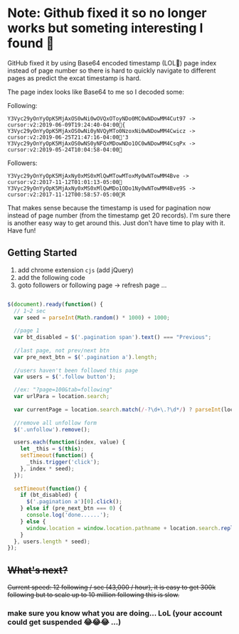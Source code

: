 # Note: Github fixed it so no longer works but someting interesting I found 🤣
GitHub fixed it by using Base64 encoded timestamp (LOL🤣) page index instead of page number so there is hard to quickly navigate to different pages as predict the excat timestamp is hard.

The page index looks like Base64 to me so I decoded some:

Following:
```
Y3Vyc29yOnYyOpK5MjAxOS0wNi0wOVQxOToyNDo0MC0wNDowMM4Cut97 -> cursor:v2:2019-06-09T19:24:40-04:00{
Y3Vyc29yOnYyOpK5MjAxOS0wNi0yNVQyMTo0NzoxNi0wNDowMM4Cwicz -> cursor:v2:2019-06-25T21:47:16-04:00'3
Y3Vyc29yOnYyOpK5MjAxOS0wNS0yNFQxMDowNDo1OC0wNDowMM4CsqPx -> cursor:v2:2019-05-24T10:04:58-04:00
```

Followers:
```
Y3Vyc29yOnYyOpK5MjAxNy0xMS0xMlQwMTowMToxMy0wNTowMM4Bve -> cursor:v2:2017-11-12T01:01:13-05:00
Y3Vyc29yOnYyOpK5MjAxNy0xMS0xMlQwMDo1ODo1Ny0wNTowMM4Bve9S -> cursor:v2:2017-11-12T00:58:57-05:00R
```

That makes sense because the timestamp is used for pagination now instead of page number (from the timestamp get 20 records).
I'm sure there is another easy way to get around this. Just don't have time to play with it.
Have fun!



## Getting Started

1. add chrome extension `cjs` (add jQuery)
2. add the following code
3. goto followers or following page -> refresh page ... 


```javascript

$(document).ready(function() {
  // 1~2 sec
  var seed = parseInt(Math.random() * 1000) + 1000;
  
  //page 1
  var bt_disabled = $('.pagination span').text() === "Previous";
  
  //last page, not prev/next btn
  var pre_next_btn = $('.pagination a').length;
  
  //users haven't been followed this page
  var users = $('.follow button');

  //ex: "?page=100&tab=following"
  var urlPara = location.search;
  
  var currentPage = location.search.match(/-?\d+\.?\d*/) ? parseInt(location.search.match(/-?\d+\.?\d*/)[0]) : 0;
  
  //remove all unfollow form
  $('.unfollow').remove();

  users.each(function(index, value) {
    let _this = $(this);
    setTimeout(function() {
      _this.trigger('click');
    }, index * seed);
  });
  
  setTimeout(function() {
    if (bt_disabled) {
      $('.pagination a')[0].click();
    } else if (pre_next_btn === 0) {
      console.log('done......');
    } else {
      window.location = window.location.pathname + location.search.replace(currentPage, currentPage + 1);
    }
  }, users.length * seed);
});


```

## ~~What's next?~~
~~Current speed: 12 following / sec (43,000 / hour), it is easy to get 300k following but to scale up to 10 million following this is slow.~~


### make sure you know what you are doing... LoL (your account could get suspended 😂😂😂 ...)
